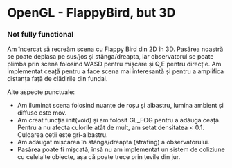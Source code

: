 # OpenGL - FlappyBird, but 3D
### Not fully functional

Am încercat să recreăm scena cu Flappy Bird din 2D în 3D. Pasărea noastră se poate deplasa pe sus/jos și stânga/dreapta, iar observatorul se poate plimba prin scenă folosind WASD pentru mișcare și Q,E pentru direcție.
Am implementat ceață pentru a face scena mai interesantă și pentru a amplifica distanța față de clădirile din fundal.

Alte aspecte punctuale:
- Am iluminat scena folosind nuanțe de roșu și albastru, lumina ambient și diffuse este mov.
- Am creat funcția init(void) și am folosit GL_FOG pentru a adăuga ceață. Pentru a nu afecta culorile atât de mult, am setat densitatea < 0.1. Culoarea ceții este gri-albastru.
- Am adăugat mișcarea în stânga/dreapta (strafing) a observatorului.
- Pasărea poate fi mișcată, însă nu am implementat un sistem de coliziune cu celelalte obiecte, așa că poate trece prin țevile din jur.
